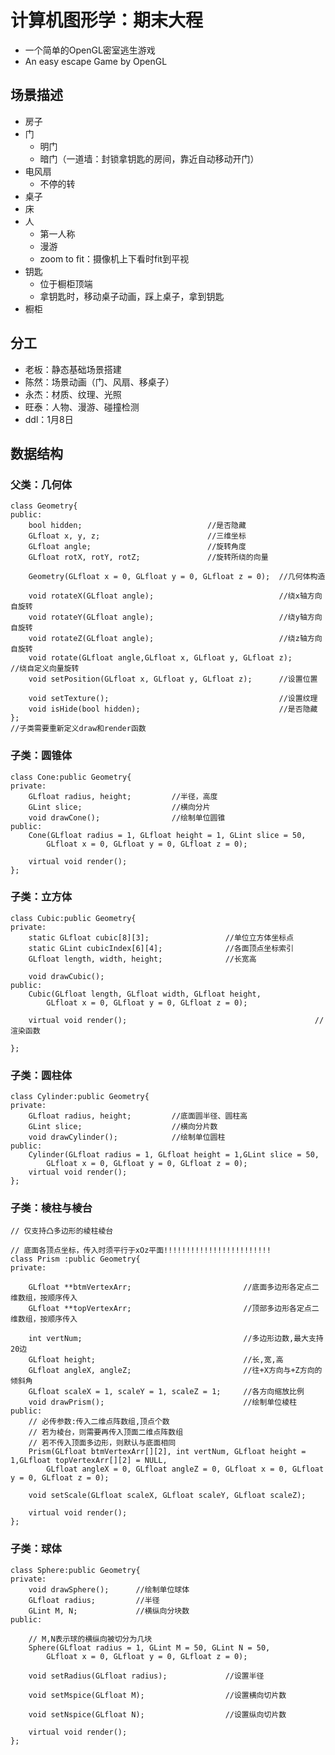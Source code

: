 # 计算机图形学：期末大程
- 一个简单的OpenGL密室逃生游戏
- An easy escape Game by OpenGL

## 场景描述
- 房子
- 门
    - 明门
    - 暗门（一道墙：封锁拿钥匙的房间，靠近自动移动开门）
- 电风扇
    - 不停的转
- 桌子
- 床
- 人 
    - 第一人称
    - 漫游
    - zoom to fit：摄像机上下看时fit到平视
- 钥匙
    - 位于橱柜顶端
    - 拿钥匙时，移动桌子动画，踩上桌子，拿到钥匙
- 橱柜

## 分工
- 老板：静态基础场景搭建
- 陈然：场景动画（门、风扇、移桌子）
- 永杰：材质、纹理、光照
- 旺泰：人物、漫游、碰撞检测
- ddl：1月8日


## 数据结构
### 父类：几何体
```class
class Geometry{
public:		
	bool hidden;							//是否隐藏
	GLfloat x, y, z;						//三维坐标
	GLfloat angle;							//旋转角度
	GLfloat rotX, rotY, rotZ;				//旋转所绕的向量

	Geometry(GLfloat x = 0, GLfloat y = 0, GLfloat z = 0);	//几何体构造
	
	void rotateX(GLfloat angle);							//绕x轴方向自旋转
	void rotateY(GLfloat angle);							//绕y轴方向自旋转
	void rotateZ(GLfloat angle);							//绕z轴方向自旋转
	void rotate(GLfloat angle,GLfloat x, GLfloat y, GLfloat z);			//绕自定义向量旋转
	void setPosition(GLfloat x, GLfloat y, GLfloat z);		//设置位置

	void setTexture();										//设置纹理
	void isHide(bool hidden);								//是否隐藏
};
//子类需要重新定义draw和render函数
```
### 子类：圆锥体
```class
class Cone:public Geometry{
private:
	GLfloat radius, height;			//半径，高度
	GLint slice;					//横向分片
	void drawCone();				//绘制单位圆锥
public:
	Cone(GLfloat radius = 1, GLfloat height = 1, GLint slice = 50,
		GLfloat x = 0, GLfloat y = 0, GLfloat z = 0);

	virtual void render();
};
```

### 子类：立方体
```
class Cubic:public Geometry{
private:
	static GLfloat cubic[8][3];					//单位立方体坐标点
	static GLint cubicIndex[6][4];				//各面顶点坐标索引
	GLfloat length, width, height;				//长宽高

	void drawCubic();
public:
	Cubic(GLfloat length, GLfloat width, GLfloat height,
		GLfloat x = 0, GLfloat y = 0, GLfloat z = 0);		

	virtual void render();											//渲染函数

};
```

### 子类：圆柱体
```
class Cylinder:public Geometry{
private:
	GLfloat radius, height;			//底面圆半径、圆柱高
	GLint slice;					//横向分片数
	void drawCylinder();			//绘制单位圆柱
public:
	Cylinder(GLfloat radius = 1, GLfloat height = 1,GLint slice = 50,
		GLfloat x = 0, GLfloat y = 0, GLfloat z = 0);	
	virtual void render();
};
```

### 子类：棱柱与棱台
```
// 仅支持凸多边形的棱柱棱台

// 底面各顶点坐标，传入时须平行于xOz平面!!!!!!!!!!!!!!!!!!!!!!!!
class Prism :public Geometry{
private:

	GLfloat **btmVertexArr;							//底面多边形各定点二维数组，按顺序传入
	GLfloat **topVertexArr;							//顶部多边形各定点二维数组，按顺序传入

	int vertNum;									//多边形边数,最大支持20边
	GLfloat height;									//长,宽,高
	GLfloat angleX, angleZ;							//往+X方向与+Z方向的倾斜角
	GLfloat scaleX = 1, scaleY = 1, scaleZ = 1;		//各方向缩放比例
	void drawPrism();								//绘制单位棱柱
public:
	// 必传参数:传入二维点阵数组,顶点个数
	// 若为棱台，则需要再传入顶面二维点阵数组
	// 若不传入顶面多边形，则默认与底面相同
	Prism(GLfloat btmVertexArr[][2], int vertNum, GLfloat height = 1,GLfloat topVertexArr[][2] = NULL,
		GLfloat angleX = 0, GLfloat angleZ = 0, GLfloat x = 0, GLfloat y = 0, GLfloat z = 0);

	void setScale(GLfloat scaleX, GLfloat scaleY, GLfloat scaleZ);

	virtual void render();
};
```

### 子类：球体
```
class Sphere:public Geometry{
private:
	void drawSphere();		//绘制单位球体
	GLfloat radius;			//半径
	GLint M, N;				//横纵向分块数
public:

	// M,N表示球的横纵向被切分为几块
	Sphere(GLfloat radius = 1, GLint M = 50, GLint N = 50,
		GLfloat x = 0, GLfloat y = 0, GLfloat z = 0);

	void setRadius(GLfloat radius);				//设置半径

	void setMspice(GLfloat M);					//设置横向切片数

	void setNspice(GLfloat N);					//设置纵向切片数

	virtual void render();
};
```

